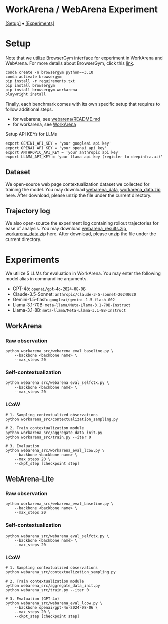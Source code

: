 # WorkArena / WebArena Experiment

[[Setup]](#setup) ♦ [[Experiments]](#experiments)


# Setup

Note that we utilize BrowserGym interface for experiment in WorkArena and WebArena.
For more details about BrowserGym, click this [link](https://github.com/ServiceNow/BrowserGym).
```
conda create -n browsergym python==3.10
conda activate browsergym
pip install -r requirements.txt
pip install browsergym
pip install browsergym-workarena
playwright install
```
Finally, each benchmark comes with its own specific setup that requires to follow additional steps.
 - for webarena, see [webarena/README.md](https://github.com/ServiceNow/BrowserGym/blob/main/browsergym/webarena/README.md)
 - for workarena, see [WorkArena](https://github.com/ServiceNow/WorkArena)


Setup API KEYs for LLMs
```
export GEMINI_API_KEY = 'your googleai api key'
export OPENAI_API_KEY = 'your openai api key'
export ANTHROPIC_API_KEY = 'your anthropic api key'
export LLAMA_API_KEY = 'your llama api key (register to deepinfra.ai)'
```

## Dataset
We open-source web page contextualization dataset we collected for training the model.
You may download [webarena_data](https://drive.google.com/drive/folders/1SWTpVkzB6z1yvYzjYwNS3UWkOvrPgClb?usp=share_link), [workarena_data.zip](https://drive.google.com/drive/folders/1EIBwJWrB1qvXdtj3iuvj6IveGNB5qerP?usp=share_link) here.
After download, please unzip the file under the current directory.

## Trajectory log
We also open-source the experiment log containing rollout trajectories for ease of analysis.
You may download [webarena_results.zip](https://drive.google.com/drive/folders/1_MzX_GXS03ebx3Gc072TLdQVdUJfdiur?usp=share_link), [workarena_data.zip](https://drive.google.com/drive/folders/1suzmQLeDE4GcgZoPsV8sRE6LBtsEvAB6?usp=share_link) here.
After download, please unzip the file under the current directory.

# Experiments
We utilize 5 LLMs for evaluation in WorkArena. You may enter the following model alias in commandline arguments.
* GPT-4o: `openai/gpt-4o-2024-08-06`
* Claude-3.5-Sonnet: `anthropic/claude-3-5-sonnet-20240620`
* Gemini-1.5-flash: `googleai/gemini-1.5-flash-002`
* Llama-3.1-70B: `meta-llama/Meta-Llama-3.1-70B-Instruct`
* Llama-3.1-8B: `meta-llama/Meta-Llama-3.1-8B-Instruct`

## WorkArena
### Raw observation
```
python workarena_src/webarena_eval_baseline.py \
    --backbone <backbone name> \
    --max_steps 20
```

### Self-contextualization
```
python webarena_src/webarena_eval_selfctx.py \
    --backbone <backbone name> \
    --max_steps 20
```

### LCoW
```
# 1. Sampling contextualized observations
python workarena_src/contextualization_sampling.py

# 2. Train contextualization module
python workarena_src/aggregate_data_init.py
python workarena_src/train.py --iter 0

# 3. Evaluation
python webarena_src/workarena_eval_lcow.py \
    --backbone <backbone name> \
    --max_steps 20 \
    --ckpt_step [checkpoint step]
```


## WebArena-Lite 
### Raw observation
```
python workarena_src/webarena_eval_baseline.py \
    --backbone <backbone name> \
    --max_steps 20
```

### Self-contextualization
```
python webarena_src/webarena_eval_selfctx.py \
    --backbone <backbone name> \
    --max_steps 20
```

### LCoW
```
# 1. Sampling contextualized observations
python webarena_src/contextualization_sampling.py

# 2. Train contextualization module
python webarena_src/aggregate_data_init.py
python webarena_src/train.py --iter 0

# 3. Evaluation (GPT-4o)
python webarena_src/webarena_eval_lcow.py \
    --backbone openai/gpt-4o-2024-08-06 \
    --max_steps 20 \
    --ckpt_step [checkpoint step]
```

